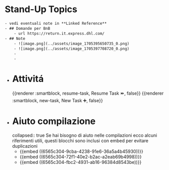# Stand-Up Topics
	- vedi eventuali note in **Linked Reference**
	- ## Domande per BnB
		- url https://return.it.express.dhl.com/
	- ## Note
		- ![image.png](../assets/image_1705395650735_0.png)
		- ![image.png](../assets/image_1705397708720_0.png)
		-
		-
- # Attivitá
  {{renderer :smartblock, resume-task, Resume Task ⏩️, false}} {{renderer :smartblock, new-task, New Task ➕, false}}
- # Aiuto compilazione
  collapsed:: true
  Se hai bisogno di aiuto nelle compilazioni ecco alcuni riferimenti utili, questi blocchi sono inclusi con embed per evitare duplicazioni
	- {{embed ((6565c304-9cba-4238-91e6-36a5a4b45930))}}
	- {{embed ((6565c304-72f1-40e2-b2ac-a2eab69b4998))}}
	- {{embed ((6565c304-fbc2-4931-ab16-96384d8543be))}}